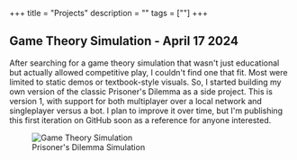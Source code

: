 +++
title = "Projects"
description = ""
tags = [""]
+++

## Game Theory Simulation - April 17 2024

After searching for a game theory simulation that wasn't just educational but actually allowed competitive play, I couldn't find one that fit. Most were limited to static demos or textbook-style visuals. So, I started building my own version of the classic Prisoner's Dilemma as a side project. This is version 1, with support for both multiplayer over a local network and singleplayer versus a bot. I plan to improve it over time, but I'm publishing this first iteration on GitHub soon as a reference for anyone interested.

<figure class="project-figure">
  <img src="/images/gametheory.png" alt="Game Theory Simulation" class="project-image" />
  <figcaption>Prisoner's Dilemma Simulation</figcaption>
</figure>
